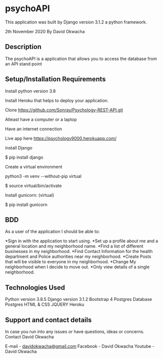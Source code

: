 
# psychoAPI
This application was built by Django version 3.1.2 a python framework.

2th November 2020
By David Okwacha

## Description

The psychoAPI is a application that allows you to access the database from an API stand point

## Setup/Installation Requirements
Install python version 3.8

Install Heroku that helps to deploy your application.

Clone https://github.com/Sonray/Psychology-REST-API.git

Atleast have a computer or a laptop

Have an internet connection

Live app here https://psychology9000.herokuapp.com/

install Django

$ pip install django

Create a virtual environment

python3 -m venv --without-pip virtual

$ source virtual/bin/activate

Install gunicorn: (virtual)

$ pip install gunicorn

## BDD

As a user of the application I should be able to:

*Sign in with the application to start using. 
*Set up a profile about me and a general location and my neighborhood name. 
*Find a list of different businesses in my neighborhood. 
*Find Contact Information for the health department and Police authorities near my neighborhood. *Create Posts that will be visible to everyone in my neighborhood. 
*Change My neighborhood when I decide to move out. *Only view details of a single neighborhood.

## Technologies Used

Python version 3.8.5
Django version 3.1.2
Bootstrap 4
Postgres Database
Postgres
HTML & CSS
JQUERY
Heroku

## Support and contact details

In case you run into any issues or have questions, ideas or concerns. Contact David Okwacha

E-mail - davidokwacha@gmail.com
Facebook - David Okwacha
Youtube - David Okwacha